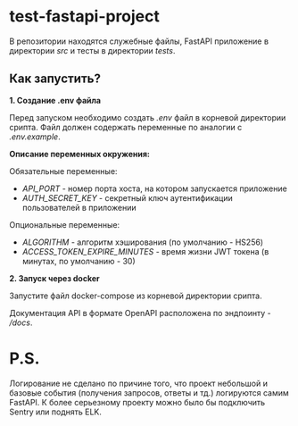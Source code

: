 # test-fastapi-project

В репозитории находятся служебные файлы, FastAPI приложение в директории *src* и тесты в директории *tests*.

## Как запустить?

**1. Создание .env файла**

Перед запуском необходимо создать *.env* файл в корневой директории срипта. Файл должен содержать переменные по аналогии с *.env.example*.

**Описание переменных окружения:**

Обязательные переменные:
<ul>
  <li><em>API_PORT</em> - номер порта хоста, на котором запускается приложение</li>
  <li><em>AUTH_SECRET_KEY</em> - секретный ключ аутентификации пользователей в приложении</li>
</ul>

Опциональные переменные:
<ul>
  <li><em>ALGORITHM</em> - алгоритм хэширования (по умолчанию - HS256)</li>
  <li><em>ACCESS_TOKEN_EXPIRE_MINUTES</em> - время жизни JWT токена (в минутах, по умолчанию - 30)</li>
</ul>

**2. Запуск через docker**

Запустите файл docker-compose из корневой директории срипта.

Документация API в формате OpenAPI расположена по эндпоинту - */docs*.
# P.S.
Логирование не сделано по причине того, что проект небольшой и базовые события (получения запросов, ответы и тд.) логируются самим FastAPI. К более серьезному проекту можно было бы подключить Sentry или поднять ELK.
